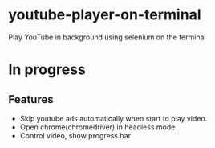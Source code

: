 # youtube-player-on-terminal
Play YouTube in background using selenium on the terminal

# In progress

## Features
* Skip youtube ads automatically when start to play video.
* Open chrome(chromedriver) in headless mode.
* Control video, show progress bar
